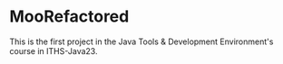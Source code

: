 # MooRefactored
This is the first project in the Java Tools &amp; Development Environment's course in ITHS-Java23.
